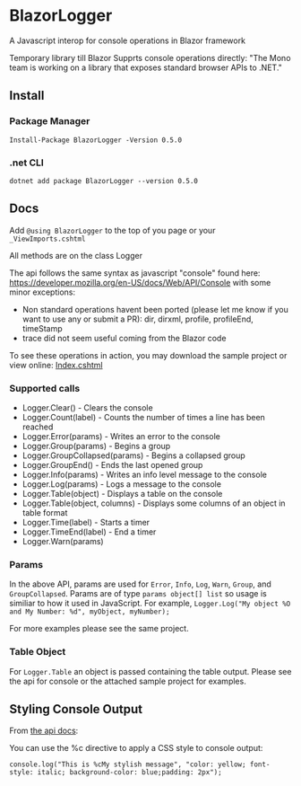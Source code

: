 # BlazorLogger

A Javascript interop for console operations in Blazor framework

Temporary library till Blazor Supprts console operations directly: "The Mono team is working on a library that exposes standard browser APIs to .NET."

## Install

### Package Manager

```
Install-Package BlazorLogger -Version 0.5.0
```

### .net CLI

```
dotnet add package BlazorLogger --version 0.5.0
```

## Docs

Add `@using BlazorLogger` to the top of you page or your `_ViewImports.cshtml`

All methods are on the class Logger

The api follows the same syntax as javascript "console" found here: https://developer.mozilla.org/en-US/docs/Web/API/Console with some minor exceptions:

* Non standard operations havent been ported (please let me know if you want to use any or submit a PR): dir, dirxml, profile, profileEnd, timeStamp
* trace did not seem useful coming from the Blazor code

To see these operations in action, you may download the sample project or view online: [Index.cshtml](https://github.com/chanan/BlazorLogger/blob/master/src/Sample/Pages/Index.cshtml)

### Supported calls

* Logger.Clear() - Clears the console
* Logger.Count(label) - Counts the number of times a line has been reached
* Logger.Error(params) - Writes an error to the console
* Logger.Group(params) - Begins a group
* Logger.GroupCollapsed(params) - Begins a collapsed group
* Logger.GroupEnd() - Ends the last opened group
* Logger.Info(params) - Writes an info level message to the console
* Logger.Log(params) - Logs a message to the console
* Logger.Table(object) - Displays a table on the console
* Logger.Table(object, columns) - Displays some columns of an object in table format
* Logger.Time(label) - Starts a timer
* Logger.TimeEnd(label) - End a timer
* Logger.Warn(params)

### Params

In the above API, params are used for `Error`, `Info`, `Log`, `Warn`, `Group`, and `GroupCollapsed`. Params are of type `params object[] list` so usage is similiar to how it used in JavaScript. For example, `Logger.Log("My object %O and My Number: %d", myObject, myNumber);`

For more examples please see the same project.

### Table Object

For `Logger.Table` an object is passed containing the table output. Please see the api for console or the attached sample project for examples.

## Styling Console Output

From [the api docs](https://developer.mozilla.org/en-US/docs/Web/API/console#Outputting_text_to_the_console):

You can use the %c directive to apply a CSS style to console output:

```
console.log("This is %cMy stylish message", "color: yellow; font-style: italic; background-color: blue;padding: 2px");
```




